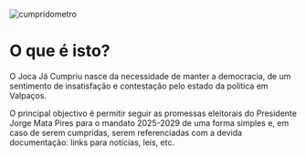 ![cumpridometro](https://img.shields.io/badge/dynamic/json?url=https%3A%2F%2Fgithub.com%2Fandrepcg%2Fo-governo-ja-cumpriu%2Fraw%2Fmain%2Fcumpridometro.json&query=%24.text&label=Cumprid%C3%B3metro&color=blue)


# O que é isto?

O Joca Já Cumpriu nasce da necessidade de manter a democracia, de um sentimento de insatisfação e contestação pelo estado da política em Valpaços.

O principal objectivo é permitir seguir as promessas eleitorais do Presidente Jorge Mata Pires para o mandato 2025-2029 de uma forma simples e, em caso de serem cumpridas, serem referenciadas com a devida documentação: links para notícias, leis, etc.

